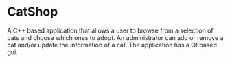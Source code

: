 # CatShop
A C++ based application that allows a user to browse from a selection of cats and choose which ones to adopt. An administrator can add or remove a cat and/or update the information of a cat. The application has a Qt based gui.
